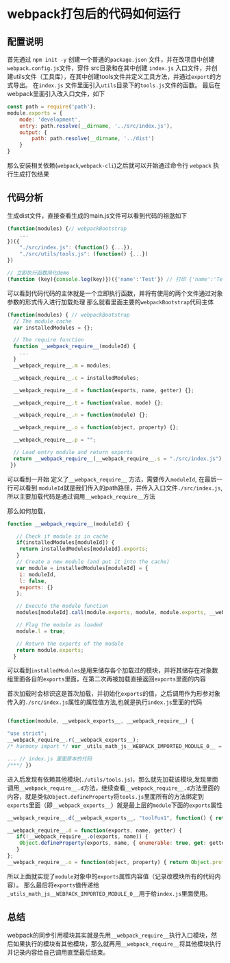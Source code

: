 # webpack打包后的代码如何运行

## 配置说明

首先通过 `npm init -y` 创建一个普通的`package.json` 文件，并在改项目中创建`webpack.config.js`文件，穿件 src目录和在其中创建 `index.js` 入口文件，并创建utils文件（工具库），在其中创建tools文件并定义工具方法，并通过`export`的方式导出。
在`index.js` 文件里面引入`utils`目录下的`tools.js`文件的函数。
最后在webpack里面引入改入口文件，如下

```js
const path = require('path');
module.exports = {
    mode: 'development',
    entry: path.resolve(__dirname, '../src/index.js'),
    output: {
        path: path.resolve(__dirname, '../dist')
    }
}
```

那么安装相关依赖(`webpack`,`webpack-cli`)之后就可以开始通过命令行 `webpack` 执行生成打包结果

## 代码分析

生成dist文件，直接查看生成的main.js文件可以看到代码的祖逖如下

```js
(function(modules) {// webpackBootstrap
    ...
})({
    "./src/index.js": (function() {...}),
    "./src/utils/tools.js": (function() {...})
})

// 立即执行函数简化demo
(function (key){console.log(key)})({'name':'Test'}) // 打印 {'name':'Test'}
```

可以看到代码代码的主体就是一个立即执行函数，并将有使用的两个文件通过对象参数的形式传入进行加载处理
那么就看里面主要的`webpackBootstrap`代码主体

```js
(function(modules) { // webpackBootstrap
  // The module cache
  var installedModules = {};

  // The require function
  function __webpack_require__(moduleId) {
    ...
  }
  __webpack_require__.m = modules;

  __webpack_require__.c = installedModules;

  __webpack_require__.d = function(exports, name, getter) {};

  __webpack_require__.t = function(value, mode) {};

  __webpack_require__.n = function(module) {};

  __webpack_require__.o = function(object, property) {};

  __webpack_require__.p = "";

  // Load entry module and return exports
  return __webpack_require__(__webpack_require__.s = "./src/index.js");
 })
```

可以看到一开始 定义了`__webpack_require__` 方法，需要传入`moduleId`, 在最后一行可以看到 `moduleId`就是我们传入的path路径，并传入入口文件`./src/index.js`, 所以主要加载代码是通过调用`__webpack_require__`方法

那么如何加载，

```js
function __webpack_require__(moduleId) {

   // Check if module is in cache
   if(installedModules[moduleId]) {
    return installedModules[moduleId].exports;
   }
   // Create a new module (and put it into the cache)
   var module = installedModules[moduleId] = {
    i: moduleId,
    l: false,
    exports: {}
   };

   // Execute the module function
   modules[moduleId].call(module.exports, module, module.exports, __webpack_require__);

   // Flag the module as loaded
   module.l = true;

   // Return the exports of the module
   return module.exports;
  }
```

可以看到`installedModules`是用来储存各个加载过的模块，并将其储存在对象数组里面各自的`exports`里面，在第二次再被加载直接返回`exports`里面的内容

首次加载时会标识这是首次加载，并初始化`exports`的值，之后调用作为形参对象传入的`./src/index.js`属性的属性值方法,也就是执行`index.js`里面的代码

```js

(function(module, __webpack_exports__, __webpack_require__) {

"use strict";
__webpack_require__.r(__webpack_exports__);
/* harmony import */ var _utils_math_js__WEBPACK_IMPORTED_MODULE_0__ = __webpack_require__(/*! ./utils/tools.js */ "./src/utils/tools.js");

... // index.js 里面原本的代码
/***/ })
```

进入后发现有依赖其他模块(`./utils/tools.js`)，那么就先加载该模块,发现里面调用`__webpack_require__.d`方法，继续查看`__webpack_require__.d`方法里面的内容，就是类似`Object.defineProperty`将`tools.js`里面所有的方法绑定到`exports`里面（即`__webpack_exports__`）就是最上层的`module`下面的`exports`属性

```js
__webpack_require__.d(__webpack_exports__, "toolFun1", function() { return toolFun1; });

__webpack_require__.d = function(exports, name, getter) {
   if(!__webpack_require__.o(exports, name)) {
    Object.defineProperty(exports, name, { enumerable: true, get: getter });
   }
};
__webpack_require__.o = function(object, property) { return Object.prototype.hasOwnProperty.call(object, property); };
```

所以上面就实现了`module`对象中的`exports`属性内容值（记录改模块所有的代码内容）。
那么最后将`exports`值传递给`_utils_math_js__WEBPACK_IMPORTED_MODULE_0__`用于给`index.js`里面使用。

## 总结

webpack的同步引用模块其实就是先用`__webpack_require__`执行入口模块，然后如果执行的模块有其他模块，那么就再用`__webpack_require__`将其他模块执行并记录内容给自己调用直至最后结束。
